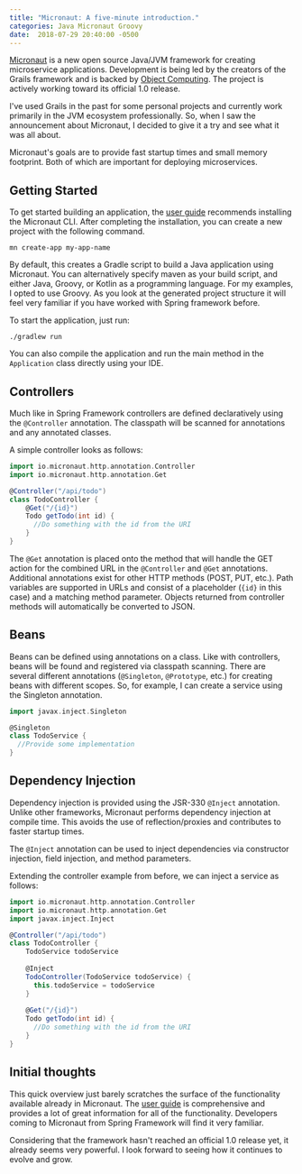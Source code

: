 ```yaml
---
title: "Micronaut: A five-minute introduction."
categories: Java Micronaut Groovy
date:  2018-07-29 20:40:00 -0500
---
```


[Micronaut](http://micronaut.io) is a new open source Java/JVM framework for creating microservice applications. 
Development is being led by the creators of the Grails framework and is backed by 
[Object Computing](https://objectcomputing.com/products/micronaut). The project is actively working toward its 
official 1.0 release. 

I've used Grails in the past for some personal projects and currently work primarily in the JVM ecosystem 
professionally. So, when I saw the announcement about Micronaut, I decided to give it a try and see
what it was all about.

Micronaut's goals are to provide fast startup times and small memory footprint. Both of which are important for deploying
microservices.

## Getting Started

To get started building an application, the [user guide](https://docs.micronaut.io/snapshot/guide/index.html#quickStart) 
recommends installing the Micronaut CLI. After completing the installation, you can create a new project with the following command.

```
mn create-app my-app-name
```

By default, this creates a Gradle script to build a Java application using Micronaut. You can alternatively specify 
maven as your build script, and either Java, Groovy, or Kotlin as a programming language. For my examples, I opted to use Groovy.
As you look at the generated project structure it will feel very familiar if you have worked with Spring framework before.

To start the application, just run:

```
./gradlew run
```

You can also compile the application and run the main method in the `Application` class directly using your IDE.

## Controllers

Much like in Spring Framework controllers are defined declaratively  using the `@Controller` annotation. The classpath
will be scanned for annotations and any annotated classes. 

A simple controller looks as follows:

```groovy
import io.micronaut.http.annotation.Controller
import io.micronaut.http.annotation.Get

@Controller("/api/todo")
class TodoController {
    @Get("/{id}")
    Todo getTodo(int id) {
      //Do something with the id from the URI
    }    
}
```

The `@Get` annotation is placed onto the method that will handle the GET action for the combined URL in the `@Controller`
and `@Get` annotations. Additional annotations exist for other HTTP methods (POST, PUT, etc.). Path variables are supported
in URLs and consist of a placeholder (`{id}` in this case) and a matching method parameter. Objects returned from controller
methods will automatically be converted to JSON.

## Beans

Beans can be defined using annotations on a class. Like with controllers, beans will be found and registered via classpath
scanning. There are several different annotations (`@Singleton`, `@Prototype`, etc.) for creating beans with different scopes.
So, for example, I can create a service using the Singleton annotation.

```groovy
import javax.inject.Singleton

@Singleton
class TodoService {
  //Provide some implementation
}
```

## Dependency Injection

Dependency injection is provided using the JSR-330 `@Inject` annotation. Unlike other frameworks, Micronaut performs 
dependency injection at compile time. This avoids the use of reflection/proxies and contributes to faster startup
times.

The `@Inject` annotation can be used to inject dependencies via constructor injection, field injection, and method parameters.

Extending the controller example from before, we can inject a service as follows:

```groovy
import io.micronaut.http.annotation.Controller
import io.micronaut.http.annotation.Get
import javax.inject.Inject

@Controller("/api/todo")
class TodoController {
    TodoService todoService
  
    @Inject
    TodoController(TodoService todoService) {
      this.todoService = todoService
    }
    
    @Get("/{id}")
    Todo getTodo(int id) {
      //Do something with the id from the URI
    }    
}
```

## Initial thoughts

This quick overview just barely scratches the surface of the functionality available already in Micronaut. The 
[user guide](https://docs.micronaut.io/snapshot/guide/index.html) is comprehensive and provides a lot of great information
for all of the functionality. Developers coming to Micronaut from Spring Framework will find it very familiar.

Considering that the framework hasn't reached an official 1.0 release yet, it already seems very powerful. I look forward
to seeing how it continues to evolve and grow.